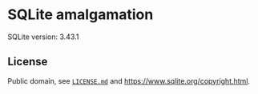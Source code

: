 # SQLite amalgamation

SQLite version: 3.43.1

## License

Public domain, see [`LICENSE.md`](./LICENSE.md) and <https://www.sqlite.org/copyright.html>.
